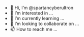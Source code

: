 - 👋 Hi, I’m @spartancyberultron
- 👀 I’m interested in ...
- 🌱 I’m currently learning ...
- 💞️ I’m looking to collaborate on ...
- 📫 How to reach me ...

<!---
spartancyberultron/spartancyberultron is a ✨ special ✨ repository because its `README.md` (this file) appears on your GitHub profile.
You can click the Preview link to take a look at your changes.
--->
